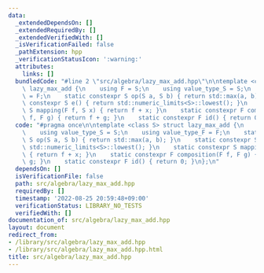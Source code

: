 ```yaml
---
data:
  _extendedDependsOn: []
  _extendedRequiredBy: []
  _extendedVerifiedWith: []
  _isVerificationFailed: false
  _pathExtension: hpp
  _verificationStatusIcon: ':warning:'
  attributes:
    links: []
  bundledCode: "#line 2 \"src/algebra/lazy_max_add.hpp\"\n\ntemplate <class S> struct\
    \ lazy_max_add {\n    using F = S;\n    using value_type_S = S;\n    using value_type_F\
    \ = F;\n    static constexpr S op(S a, S b) { return std::max(a, b); }\n    static\
    \ constexpr S e() { return std::numeric_limits<S>::lowest(); }\n    static constexpr\
    \ S mapping(F f, S x) { return f + x; }\n    static constexpr F composition(F\
    \ f, F g) { return f + g; }\n    static constexpr F id() { return 0; }\n};\n"
  code: "#pragma once\n\ntemplate <class S> struct lazy_max_add {\n    using F = S;\n\
    \    using value_type_S = S;\n    using value_type_F = F;\n    static constexpr\
    \ S op(S a, S b) { return std::max(a, b); }\n    static constexpr S e() { return\
    \ std::numeric_limits<S>::lowest(); }\n    static constexpr S mapping(F f, S x)\
    \ { return f + x; }\n    static constexpr F composition(F f, F g) { return f +\
    \ g; }\n    static constexpr F id() { return 0; }\n};\n"
  dependsOn: []
  isVerificationFile: false
  path: src/algebra/lazy_max_add.hpp
  requiredBy: []
  timestamp: '2022-08-25 20:59:48+09:00'
  verificationStatus: LIBRARY_NO_TESTS
  verifiedWith: []
documentation_of: src/algebra/lazy_max_add.hpp
layout: document
redirect_from:
- /library/src/algebra/lazy_max_add.hpp
- /library/src/algebra/lazy_max_add.hpp.html
title: src/algebra/lazy_max_add.hpp
---
```

